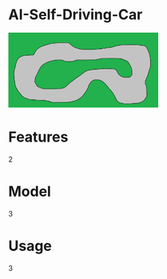 # AI-Self-Driving-Car
<img
  src="https://github.com/domirom604/AI-Self-Driving-Car/blob/main/track.png"
  alt="Alt text"
  title="Optional title"
  style="display: inline-block; margin: 0 auto; max-width: 300px">

# Features
2

# Model
3
# Usage
3
